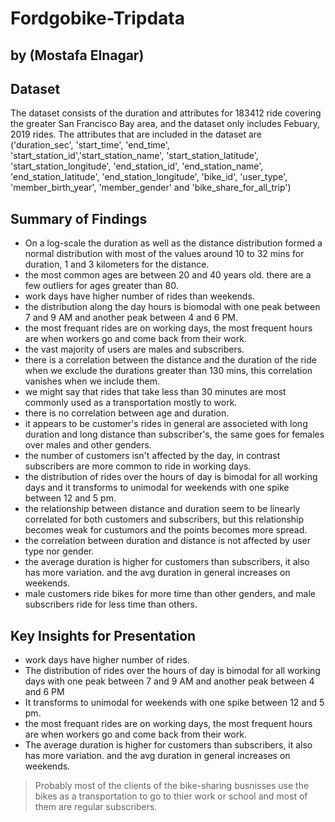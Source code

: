 # Fordgobike-Tripdata 
## by (Mostafa Elnagar)


## Dataset

The dataset consists of the duration and attributes for 183412 ride covering the greater San Francisco Bay area, and the dataset only includes Febuary, 2019 rides.
The attributes that are included in the dataset are ('duration_sec', 'start_time', 'end_time', 'start_station_id','start_station_name', 'start_station_latitude', 'start_station_longitude', 'end_station_id', 'end_station_name', 'end_station_latitude', 'end_station_longitude', 'bike_id', 'user_type', 'member_birth_year', 'member_gender' and 'bike_share_for_all_trip')

## Summary of Findings

- On a log-scale the duration as well as the distance distribution formed a normal distribution with most of the values around 10 to 32 mins for duration, 1 and 3 kilometers for the distance.
- the most common ages are between 20 and 40 years old. there are a few outliers for ages greater than 80.
- work days have higher number of rides than weekends.
- the distribution along the day hours is biomodal with one peak between 7 and 9 AM and another peak between 4 and 6 PM.
- the most frequant rides are on working days, the most frequent hours are when workers go and come back from their work. 
- the vast majority of users are males and subscribers.
- there is a correlation between the distance and the duration of the ride when we exclude the durations greater than 130 mins, this correlation vanishes when we include them.
- we might say that rides that take less than 30 minutes are most commonly used as a transportation mostly to work.
- there is no correlation between age and duration.
- it appears to be customer's rides in general are associeted with long duration and long distance than subscriber's, the same goes for females over males and other genders.
- the number of customers isn't affected by the day, in contrast subscribers are more common to ride in working days.
- the distribution of rides over the hours of day is bimodal for all working days and it transforms to unimodal for weekends with one spike between 12 and 5 pm.
- the relationship between distance and duration seem to be linearly correlated for both customers and subscribers, but this relationship becomes weak for custumors and the points becomes more spread.
- the correlation between duration and distance is not affected by user type nor gender.
- the average duration is higher for customers than subscribers, it also has more variation. and the avg duration in general increases on weekends.
- male customers ride bikes for more time than other genders, and male subscribers ride for less time than others.


## Key Insights for Presentation


- work days have higher number of rides.
- The distribution of rides over the hours of day is bimodal for all working days with one peak between 7 and 9 AM and another peak between 4 and 6 PM
- It transforms to unimodal for weekends with one spike between 12 and 5 pm.
- the most frequant rides are on working days, the most frequent hours are when workers go and come back from their work.
- The average duration is higher for customers than subscribers, it also has more variation. and the avg duration in general increases on weekends.

> Probably most of the clients of the bike-sharing busnisses use the bikes as a transportation to go to thier work or school and most of them are regular subscribers.
